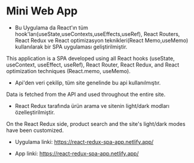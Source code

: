 
# Mini Web App

- Bu Uygulama da React'ın tüm hook'ları(useState,useContexts,useEffects,useRef), React Routers, React Redux ve React optimizasyon teknikleri(React Memo,useMemo) kullanılarak bir SPA uygulaması geliştirilmiştir.

This application is a SPA developed using all React hooks (useState, useContext, useEffect, useRef), React Router, React Redux, and React optimization techniques (React.memo, useMemo).

- Api'den veri çekilip, tüm site genelinde bu api kullanılmıştır.

Data is fetched from the API and used throughout the entire site.

- React Redux tarafında ürün arama ve sitenin light/dark modları özelleştirilmiştir.

On the React Redux side, product search and the site's light/dark modes have been customized.


- Uygulama linki: https://react-redux-spa-app.netlify.app/

- App linki: https://react-redux-spa-app.netlify.app/
